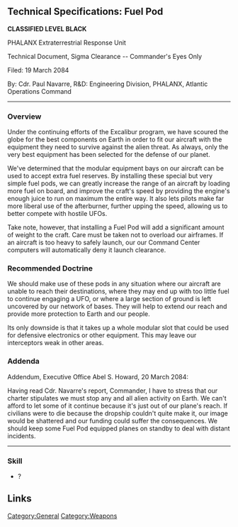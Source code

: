 ## Technical Specifications: Fuel Pod

**CLASSIFIED LEVEL BLACK**

PHALANX Extraterrestrial Response Unit

Technical Document, Sigma Clearance -- Commander's Eyes Only

Filed: 19 March 2084

By: Cdr. Paul Navarre, R&D: Engineering Division, PHALANX, Atlantic
Operations Command

------------------------------------------------------------------------

### Overview

Under the continuing efforts of the Excalibur program, we have scoured
the globe for the best components on Earth in order to fit our aircraft
with the equipment they need to survive against the alien threat. As
always, only the very best equipment has been selected for the defense
of our planet.

We've determined that the modular equipment bays on our aircraft can be
used to accept extra fuel reserves. By installing these special but very
simple fuel pods, we can greatly increase the range of an aircraft by
loading more fuel on board, and improve the craft's speed by providing
the engine's enough juice to run on maximum the entire way. It also lets
pilots make far more liberal use of the afterburner, further upping the
speed, allowing us to better compete with hostile UFOs.

Take note, however, that installing a Fuel Pod will add a significant
amount of weight to the craft. Care must be taken not to overload our
airframes. If an aircraft is too heavy to safely launch, our our Command
Center computers will automatically deny it launch clearance.

### Recommended Doctrine

We should make use of these pods in any situation where our aircraft are
unable to reach their destinations, where they may end up with too
little fuel to continue engaging a UFO, or where a large section of
ground is left uncovered by our network of bases. They will help to
extend our reach and provide more protection to Earth and our people.

Its only downside is that it takes up a whole modular slot that could be
used for defensive electronics or other equipment. This may leave our
interceptors weak in other areas.

### Addenda

Addendum, Executive Office Abel S. Howard, 20 March 2084:

Having read Cdr. Navarre's report, Commander, I have to stress that our
charter stipulates we must stop any and all alien activity on Earth. We
can't afford to let some of it continue because it's just out of our
plane's reach. If civilians were to die because the dropship couldn't
quite make it, our image would be shattered and our funding could suffer
the consequences. We should keep some Fuel Pod equipped planes on
standby to deal with distant incidents.

------------------------------------------------------------------------

### Skill

- ?

## Links

[Category:General](Category:General "wikilink")
[Category:Weapons](Category:Weapons "wikilink")